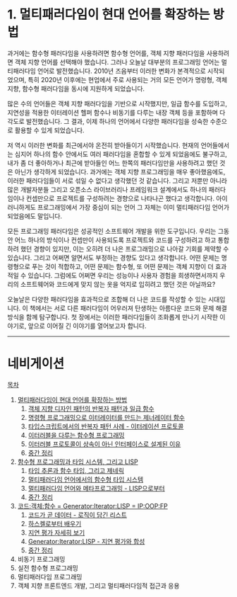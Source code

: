 # 1. 멀티패러다임이 현대 언어를 확장하는 방법

과거에는 함수형 패러다임을 사용하려면 함수형 언어를, 객체 지향 패러다임을 사용하려면 객체 지향 언어를 선택해야 했습니다. 그러나 오늘날 대부분의 프로그래밍 언어는 멀티패러다임 언어로 발전했습니다. 2010년 즈음부터 이러한 변화가 본격적으로 시작되었으며, 특히 2020년 이후에는 현업에서 주로 사용되는 거의 모든 언어가 명령형, 객체 지향, 함수형 패러다임을 동시에 지원하게 되었습니다.

많은 수의 언어들은 객체 지향 패러다임을 기반으로 시작했지만, 일급 함수를 도입하고, 지연성을 적용한 이터레이션 헬퍼 함수나 비동기를 다루는 내장 객체 등을 포함하며 다각도로 발전했습니다. 그 결과, 이제 하나의 언어에서 다양한 패러다임을 성숙한 수준으로 활용할 수 있게 되었습니다.

저 역시 이러한 변화를 최근에서야 온전히 받아들이기 시작했습니다. 현재의 언어들에서는 심지어 하나의 함수 안에서도 여러 패러다임을 혼합할 수 있게 되었음에도 불구하고, 내가 좀 더 좋아하거나 최근에 받아들인 어느 한쪽의 패러다임만을 사용하려고 했던 것은 아닌가 생각하게 되었습니다. 과거에는 객체 지향 프로그래밍을 매우 좋아했음에도, 이러한 패러다임들이 서로 섞일 수 없다고 생각했던 것 같습니다. 그리고 저뿐만 아니라 많은 개발자분들 그리고 오픈소스 라이브러리나 프레임워크 설계에서도 하나의 패러다임이나 컨셉만으로 프로젝트를 구성하려는 경향으로 나타나곤 했다고 생각합니다. 아이러니하게도 프로그래밍에서 가장 중심이 되는 언어 그 자체는 이미 멀티패러다임 언어가 되었음에도 말입니다.

모든 프로그래밍 패러다임은 성공적인 소프트웨어 개발을 위한 도구입니다. 우리는 그동안 어느 하나의 방식이나 컨셉만이 사용되도록 프로젝트와 코드를 구성하려고 하고 통합하려 했던 경향이 있지만, 이는 오히려 더 나은 프로그래밍으로 나아갈 기회를 제약할 수 있습니다. 그리고 어쩌면 알면서도 부정하는 경향도 있다고 생각합니다. 어떤 문제는 명령형으로 푸는 것이 적합하고, 어떤 문제는 함수형, 또 어떤 문제는 객체 지향이 더 효과적일 수 있습니다. 그럼에도 어쩌면 우리는 성능이나 사용자 경험을 희생하면서까지 우리의 소프트웨어와 코드에게 맞지 않는 옷을 억지로 입히려고 했던 것은 아닐까요?

오늘날은 다양한 패러다임을 효과적으로 조합해 더 나은 코드를 작성할 수 있는 시대입니다. 이 책에서는 서로 다른 패러다임이 어우러져 탄생하는 아름다운 코드와 문제 해결 방식을 함께 탐구합니다. 첫 장에서는 이러한 패러다임들이 조화롭게 만나기 시작한 이야기로, 앞으로 이어질 긴 이야기를 열어보고자 합니다.

---

# 네비게이션

[목차](README.md)

1. [멀티패러다임이 현대 언어를 확장하는 방법](1.0-멀티패러다임이-현대-언어를-확장하는-방법.md)
   1. [객체 지향 디자인 패턴의 반복자 패턴과 일급 함수](1.1-객체-지향-디자인-패턴의-반복자-패턴과-일급-함수.md)
   2. [명령형 프로그래밍으로 이터레이터를 만드는 제너레이터 함수](1.2-명령형-프로그래밍으로-이터레이터를-만드는-제너레이터-함수.md)
   3. [타입스크립트에서의 반복자 패턴 사례 - 이터레이션 프로토콜](1.3-타입스크립트에서의-반복자-패턴-사례---이터레이션-프로토콜.md)
   4. [이터러블을 다루는 함수형 프로그래밍](1.4-이터러블을-다루는-함수형-프로그래밍.md)
   5. [이터러블 프로토콜이 상속이 아닌 인터페이스로 설계된 이유](1.5-이터러블-프로토콜이-상속이-아닌-인터페이스로-설계된-이유.md)
   6. [중간 정리](1.6-중간-정리.md)
2. [함수형 프로그래밍과 타입 시스템, 그리고 LISP](2.0-함수형-프로그래밍과-타입-시스템,-그리고-LISP.md)
   1. [타입 추론과 함수 타입, 그리고 제네릭](2.1-타입-추론과-함수-타입,-그리고-제네릭.md)
   2. [멀티패러다임 언어에서의 함수형 타입 시스템](2.2-멀티패러다임-언어에서의-함수형-타입-시스템.md)
   3. [멀티패러다임 언어와 메타프로그래밍 - LISP으로부터](2.3-멀티패러다임-언어와-메타프로그래밍---LISP으로부터.md)
   4. [중간 정리](2.4-중간-정리.md)
3. [코드:객체:함수 = Generator:Iterator:LISP = IP:OOP:FP](3.0-코드%3A객체%3A함수-=-Generator%3AIterator%3ALISP-=-IP%3AOOP%3AFP.md)
   1. [코드가 곧 데이터 - 로직이 담긴 리스트](3.1-코드가-곧-데이터---로직이-담긴-리스트.md)
   2. [하스켈로부터 배우기](3.2-하스켈로부터-배우기.md)
   3. [지연 평가 자세히 보기](3.3-지연-평가-자세히-보기.md)
   4. [Generator:Iterator:LISP - 지연 평가와 합성](3.4-Generator%3AIterator%3ALISP---지연-평가와-합성.md)
   5. [중간 정리](3.5-중간-정리.md)
4. 비동기 프로그래밍
5. 실전 함수형 프로그래밍
6. 멀티패러다임 프로그래밍
7. 객체 지향 프론트엔드 개발, 그리고 멀티패러다임적 접근과 응용